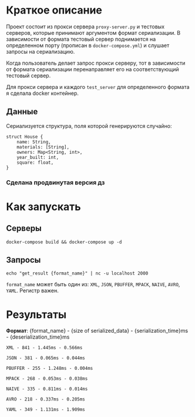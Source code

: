 # Краткое описание 
Проект состоит из прокси сервера `proxy-server.py` и тестовых серверов, которые принимают аргументом формат сериализации. В зависимости от формата тестовый сервер поднимается на определенном порту (прописан в `docker-compose.yml`) и слушает запросы на сериализацию. 

Когда пользователь делает запрос прокси серверу, тот в зависимости от формата сериализации перенаправляет его на соответствующий тестовый сервер. 

Для прокси сервера и каждого `test_server` для определенного формата я сделала docker контейнер. 

## Данные 

Сериализуется структура, поля которой генерируются случайно: 

```
struct House {
    name: String,  
    materials: [String],  
    owners: Map<String, int>,  
    year_built: int,  
    square: float,  
}
```

### Сделана продвинутая версия дз

# Как запускать 

## Серверы
`docker-compose build && docker-compose up -d`

## Запросы

`echo "get_result {format_name}" | nc -u localhost 2000`

`format_name` может быть один из: `XML`, `JSON`, `PBUFFER`, `MPACK`, `NAIVE`, `AVRO`, `YAML`. Регистр важен.



# Результаты 

**Формат**: {format_name} - {size of serialized_data} - {serialization_time}ms - {deserialization_time}ms

`XML - 841 - 1.445ms - 0.566ms`

`JSON - 381 - 0.065ms - 0.044ms`

`PBUFFER - 255 - 1.248ms - 0.004ms`

`MPACK - 268 - 0.053ms - 0.038ms`

`NAIVE - 335 - 0.811ms - 0.014ms`

`AVRO - 218 - 0.337ms - 0.205ms`

`YAML - 349 - 1.131ms - 1.909ms`